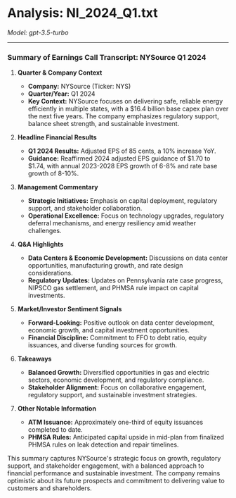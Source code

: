 # Analysis: NI_2024_Q1.txt

*Model: gpt-3.5-turbo*

---

### Summary of Earnings Call Transcript: NYSource Q1 2024

1. **Quarter & Company Context**
   - **Company:** NYSource (Ticker: NYS)
   - **Quarter/Year:** Q1 2024
   - **Key Context:** NYSource focuses on delivering safe, reliable energy efficiently in multiple states, with a $16.4 billion base capex plan over the next five years. The company emphasizes regulatory support, balance sheet strength, and sustainable investment.

2. **Headline Financial Results**
   - **Q1 2024 Results:** Adjusted EPS of 85 cents, a 10% increase YoY.
   - **Guidance:** Reaffirmed 2024 adjusted EPS guidance of $1.70 to $1.74, with annual 2023-2028 EPS growth of 6-8% and rate base growth of 8-10%.

3. **Management Commentary**
   - **Strategic Initiatives:** Emphasis on capital deployment, regulatory support, and stakeholder collaboration.
   - **Operational Excellence:** Focus on technology upgrades, regulatory deferral mechanisms, and energy resiliency amid weather challenges.

4. **Q&A Highlights**
   - **Data Centers & Economic Development:** Discussions on data center opportunities, manufacturing growth, and rate design considerations.
   - **Regulatory Updates:** Updates on Pennsylvania rate case progress, NIPSCO gas settlement, and PHMSA rule impact on capital investments.

5. **Market/Investor Sentiment Signals**
   - **Forward-Looking:** Positive outlook on data center development, economic growth, and capital investment opportunities.
   - **Financial Discipline:** Commitment to FFO to debt ratio, equity issuances, and diverse funding sources for growth.

6. **Takeaways**
   - **Balanced Growth:** Diversified opportunities in gas and electric sectors, economic development, and regulatory compliance.
   - **Stakeholder Alignment:** Focus on collaborative engagement, regulatory support, and sustainable investment strategies.

7. **Other Notable Information**
   - **ATM Issuance:** Approximately one-third of equity issuances completed to date.
   - **PHMSA Rules:** Anticipated capital upside in mid-plan from finalized PHMSA rules on leak detection and repair timelines.

This summary captures NYSource's strategic focus on growth, regulatory support, and stakeholder engagement, with a balanced approach to financial performance and sustainable investment. The company remains optimistic about its future prospects and commitment to delivering value to customers and shareholders.